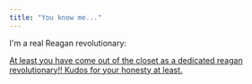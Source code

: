 ```yaml
---
title: "You know me..."
---
```

I'm a real Reagan revolutionary:


[At least you have come out of the closet as a dedicated reagan
revolutionary!! Kudos for your honesty at
least.](http://gristmill.grist.org/comments/2005/7/19/182618/561/4#4)
